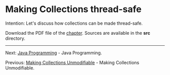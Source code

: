 # Making Collections thread-safe

Intention: Let's discuss how collections can be made thread-safe.

Download the PDF file of the [chapter](chapter_43.pdf). Sources are available in the <b>src</b> directory. 

<hr>

Next: [Java Programming](../../README.md "Java Programming") - Java Programming.

Previous: [Making Collections Unmodifiable](chapter_42.md "Making Collections Unmodifiable") - Making Collections Unmodifiable.